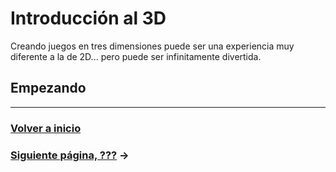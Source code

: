 # Introducción al 3D

Creando juegos en tres dimensiones puede ser una experiencia muy diferente a la de 2D... pero puede ser infinitamente divertida.

## Empezando

---

### [Volver a inicio](../README.md)

### [Siguiente página, ???](../README.md) →